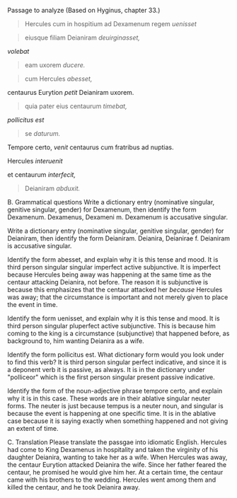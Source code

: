 Passage to analyze
(Based on Hyginus, chapter 33.)

> Hercules cum in hospitium ad Dexamenum regem *uenisset*

> eiusque filiam Deianiram *deuirginasset,*

*volebat*

> eam uxorem *ducere.*

> cum Hercules *abesset,*

centaurus Eurytion *petit* Deianiram uxorem.

> quia pater eius centaurum *timebat,*

*pollicitus est*

> se *daturum.*

Tempore certo, *venit* centaurus cum fratribus ad nuptias.

Hercules *interuenit*

et centaurum *interfecit,*

> Deianiram *abduxit.*

B. Grammatical questions
Write a dictionary entry (nominative singular, genitive singular, gender) for Dexamenum, then identify the form Dexamenum. Dexamenus, Dexameni m. Dexamenum is accusative singular.

Write a dictionary entry (nominative singular, genitive singular, gender) for Deianiram, then identify the form Deianiram. Deianira, Deianirae f. Deianiram is accusative singular.

Identify the form abesset, and explain why it is this tense and mood. It is third person singular singular imperfect active subjunctive. It is imperfect because Hercules being away was happening at the same time as the centaur attacking Deianira, not before. The reason it is subjunctive is because this emphasizes that the centaur attacked her *because* Hercules was away; that the circumstance is important and not merely given to place the event in time.

Identify the form uenisset, and explain why it is this tense and mood. It is third person singular pluperfect active subjunctive. This is because him coming to the king is a circumstance (subjunctive) that happened before, as background to, him wanting Deianira as a wife.

Identify the form pollicitus est. What dictionary form would you look under to find this verb? It is third person singular perfect indicative, and since it is a deponent verb it is passive, as always. It is in the dictionary under "polliceor" which is the first person singular present passive indicative.

Identify the form of the noun-adjective phrase tempore certo, and explain why it is in this case. These words are in their ablative singular neuter forms. The neuter is just because tempus is a neuter noun, and singular is because the event is happening at one specific time. It is in the ablative case because it is saying exactly when something happened and not giving an extent of time.

C. Translation
Please translate the passgae into idiomatic English.
Hercules had come to King Dexamenus in hospitality and taken the virginity of his daughter Deianira, wanting to take her as a wife. When Hercules was away, the centaur Eurytion attacked Deianira the wife. Since her father feared the centaur, he promised he would give him her. At a certain time, the centaur came with his brothers to the wedding. Hercules went among them and killed the centaur, and he took Deianira away.
